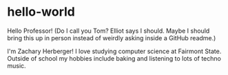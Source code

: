 # hello-world

Hello Professor! (Do I call you Tom? Elliot says I should. Maybe I should bring this up in person instead of weirdly asking inside a GitHub readme.)

I'm Zachary Herberger! I love studying computer science at Fairmont State. Outside of school my hobbies include baking and listening to lots of techno music.
